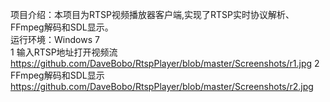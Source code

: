 项目介绍：本项目为RTSP视频播放器客户端,实现了RTSP实时协议解析、FFmpeg解码和SDL显示。    
运行环境：Windows 7     
1 输入RTSP地址打开视频流      
https://github.com/DaveBobo/RtspPlayer/blob/master/Screenshots/r1.jpg
2 FFmpeg解码和SDL显示     
https://github.com/DaveBobo/RtspPlayer/blob/master/Screenshots/r2.jpg
